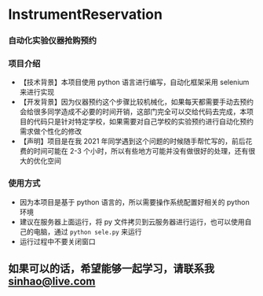 # InstrumentReservation
### 自动化实验仪器抢购预约

### 项目介绍
* 【技术背景】本项目使用 python 语言进行编写，自动化框架采用 selenium 来进行实现
* 【开发背景】因为仪器预约这个步骤比较机械化，如果每天都需要手动去预约会给很多同学造成不必要的时间开销，这部门完全可以交给代码去完成，本项目的代码只是针对特定学校，如果需要对自己学校的实验预约进行自动化预约需求做个性化的修改
* 【声明】项目是在我 2021 年同学遇到这个问题的时候随手帮忙写的，前后花费的时间可能在 2-3 个小时，所以有些地方可能并没有做很好的处理，还有很大的优化空间

### 使用方式
* 因为本项目是基于 python 语言的，所以需要操作系统配置好相关的 python 环境
* 建议在服务器上面运行，将 py 文件拷贝到云服务器进行运行，也可以使用自己的电脑，通过 ```python sele.py``` 来运行
* 运行过程中不要关闭窗口

## 如果可以的话，希望能够一起学习，请联系我 sinhao@live.com
